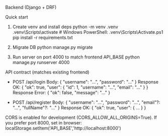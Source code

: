 Backend (Django + DRF)

Quick start

1) Create venv and install deps
   python -m venv .venv
   .venv\Scripts\activate   # Windows PowerShell: .venv\Scripts\Activate.ps1
   pip install -r requirements.txt

2) Migrate DB
   python manage.py migrate

3) Run server on port 4000 to match frontend API_BASE
   python manage.py runserver 4000

API contract (matches existing frontend)

- POST /api/login
  Body: { "username": "...", "password": "..." }
  Response OK: { "ok": true, "user": { "id": 1, "username": "...", "email": "..." } }
  Response Error: { "ok": false, "message": "..." }

- POST /api/register
  Body: { "username": "...", "password": "...", "email"?: "...", "fullName"?: "..." }
  Response OK: { "ok": true, "user": { ... } }

CORS is enabled for development (CORS_ALLOW_ALL_ORIGINS=True).
If you prefer port 8000, set in browser: localStorage.setItem('API_BASE','http://localhost:8000')

